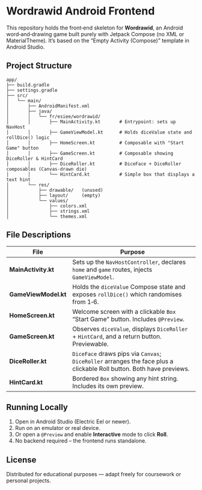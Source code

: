 # Wordrawid Android Frontend

This repository holds the front‑end skeleton for **Wordrawid**, an Android word‑and‑drawing game built purely with Jetpack Compose (no XML or MaterialTheme). It’s based on the “Empty Activity (Compose)” template in Android Studio.

## Project Structure

```
app/
├── build.gradle
├── settings.gradle
├── src/
│   └── main/
│       ├── AndroidManifest.xml
│       ├── java/
│       │   └── fr/esiee/wordrawid/
│       │       ├── MainActivity.kt       # Entrypoint: sets up NavHost
│       │       ├── GameViewModel.kt      # Holds diceValue state and rollDice() logic
│       │       ├── HomeScreen.kt         # Composable with "Start Game" button
│       │       ├── GameScreen.kt         # Composable showing DiceRoller & HintCard
│       │       ├── DiceRoller.kt         # DiceFace + DiceRoller composables (Canvas‑drawn die)
│       │       └── HintCard.kt           # Simple box that displays a text hint
│       └── res/
│           ├── drawable/   (unused)
│           ├── layout/     (empty)
│           └── values/
│               ├── colors.xml
│               ├── strings.xml
│               └── themes.xml
```

## File Descriptions

| File                 | Purpose                                                                                                              |
| -------------------- | -------------------------------------------------------------------------------------------------------------------- |
| **MainActivity.kt**  | Sets up the `NavHostController`, declares `home` and `game` routes, injects `GameViewModel`.                         |
| **GameViewModel.kt** | Holds the `diceValue` Compose state and exposes `rollDice()` which randomises from 1‑6.                              |
| **HomeScreen.kt**    | Welcome screen with a clickable `Box` “Start Game” button. Includes `@Preview`.                                      |
| **GameScreen.kt**    | Observes `diceValue`, displays `DiceRoller` + `HintCard`, and a return button. Previewable.                          |
| **DiceRoller.kt**    | `DiceFace` draws pips via `Canvas`; `DiceRoller` arranges the face plus a clickable Roll button. Both have previews. |
| **HintCard.kt**      | Bordered `Box` showing any hint string. Includes its own preview.                                                    |

## Running Locally

1. Open in Android Studio (Electric Eel or newer).
2. Run on an emulator or real device.
3. Or open a `@Preview` and enable **Interactive** mode to click **Roll**.
4. No backend required – the frontend runs standalone.

## License

Distributed for educational purposes — adapt freely for coursework or personal projects.
